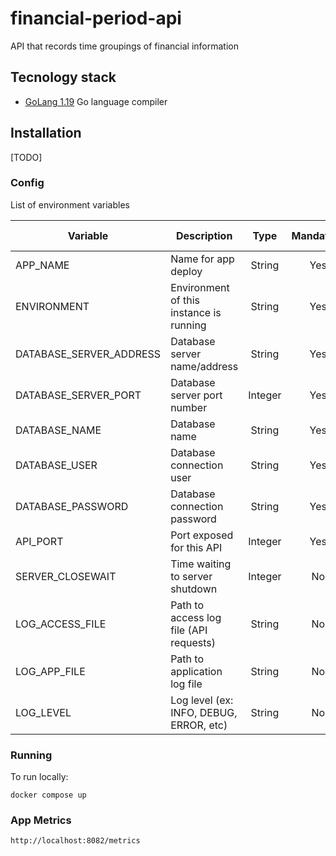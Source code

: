 # financial-period-api

API that records time groupings of financial information

## Tecnology stack

* [GoLang 1.19](https://golang.org/doc/install) Go language compiler

## Installation

[TODO]

### Config

List of environment variables

|         Variable                  |                   Description                 |   Type        | Mandatory     | Default value         |
| --------------------------------- | --------------------------------------------  |:----------:   |:-----------:  |:--------------------: |
| APP_NAME                          | Name for app deploy                           | String        | Yes           | financial-period-api  |
| ENVIRONMENT                       | Environment of this instance is running       | String        | Yes           | development           |
| DATABASE_SERVER_ADDRESS           | Database server name/address                  | String        | Yes           |                       |
| DATABASE_SERVER_PORT              | Database server port number                   | Integer       | Yes           |                       |
| DATABASE_NAME                     | Database name                                 | String        | Yes           |                       |
| DATABASE_USER                     | Database connection user                      | String        | Yes           |                       |
| DATABASE_PASSWORD                 | Database connection password                  | String        | Yes           |                       |
| API_PORT                          | Port exposed for this API                     | Integer       | Yes           |                       |
| SERVER_CLOSEWAIT                  | Time waiting to server shutdown               | Integer       | No            | 10                    |
| LOG_ACCESS_FILE                   | Path to access log file (API requests)        | String        | No            | ./access.log          |
| LOG_APP_FILE                      | Path to application log file                  | String        | No            | ./app.log             |
| LOG_LEVEL                         | Log level (ex: INFO, DEBUG, ERROR, etc)       | String        | No            | INFO                  |

### Running

To run locally:
```
docker compose up
```

### App Metrics
```
http://localhost:8082/metrics
```